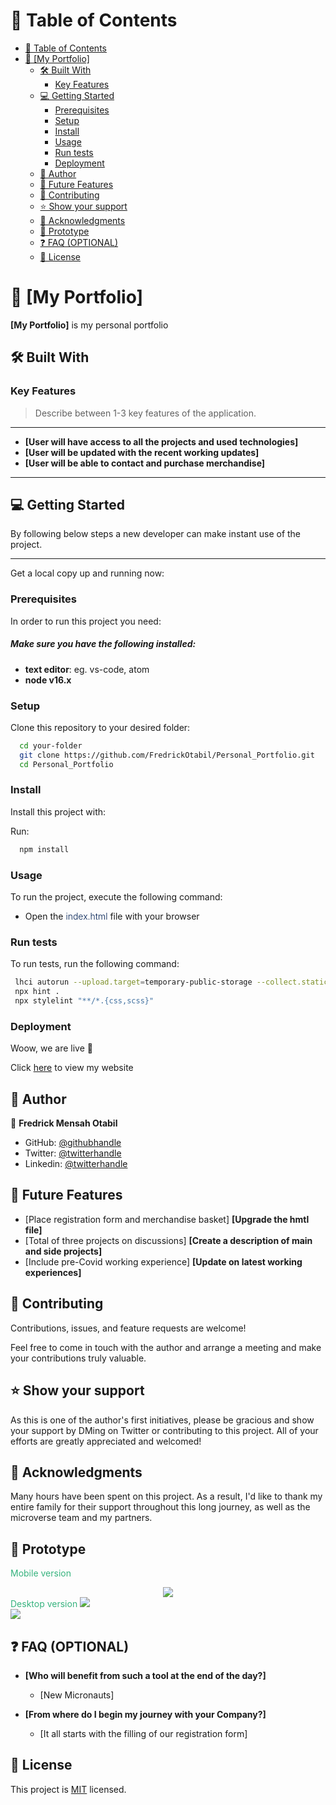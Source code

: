 # 📗 Table of Contents

- [📗 Table of Contents](#-table-of-contents)
- [📖 \[My Portfolio\] ](#-my-portfolio-)
  - [🛠 Built With ](#-built-with-)
    - [Key Features ](#key-features-)
  - [💻 Getting Started ](#-getting-started-)
    - [Prerequisites](#prerequisites)
    - [Setup](#setup)
    - [Install](#install)
    - [Usage](#usage)
    - [Run tests](#run-tests)
    - [Deployment](#deployment)
  - [👥 Author ](#-author-)
  - [🔭 Future Features ](#-future-features-)
  - [🤝 Contributing ](#-contributing-)
  - [⭐️ Show your support ](#️-show-your-support-)
  - [🙏 Acknowledgments ](#-acknowledgments-)
  - [🙏 Prototype ](#-prototype-)
  - [❓ FAQ (OPTIONAL) ](#-faq-optional-)
  - [📝 License ](#-license-)

# 📖 [My Portfolio] <a name="about-project"></a>

**[My Portfolio]** is my personal portfolio

## 🛠 Built With <a name="built-with"></a>

### Key Features <a name="key-features"></a>

> Describe between 1-3 key features of the application.

---

- **[User will have access to all the projects and used technologies]**
- **[User will be updated with the recent working updates]**
- **[User will be able to contact and purchase merchandise]**

---

## 💻 Getting Started <a name="getting-started"></a>

By following below steps a new developer can make instant use of the project.

---

Get a local copy up and running now:

### Prerequisites

In order to run this project you need:

<h5>Make sure you have the following installed:</h5>

- <strong>text editor</strong>: eg. vs-code, atom
- <strong>node v16.x</strong>

### Setup

Clone this repository to your desired folder:

```sh
  cd your-folder
  git clone https://github.com/FredrickOtabil/Personal_Portfolio.git
  cd Personal_Portfolio
```

### Install

Install this project with:

Run:

```sh
  npm install
```

### Usage

To run the project, execute the following command:

- <div><p>Open the <span style="color: #002053; font-weight: 300">index.html</span> file with your browser</p></div>

### Run tests

To run tests, run the following command:

```sh
 lhci autorun --upload.target=temporary-public-storage --collect.staticDistDir=.
 npx hint .
 npx stylelint "**/*.{css,scss}"
```

### Deployment

Woow, we are live 🚀

<p>Click <a href="https://fredrickotabil.github.io/Personal_Portfolio/" target="_blank">here</a> to view my website</p>

## 👥 Author <a name="authors"></a>

👤 **Fredrick Mensah Otabil**

- GitHub: [@githubhandle](https://github.com/FredrickOtabil)
- Twitter: [@twitterhandle](https://twitter.com/ClarkCoder)
- Linkedin: [@twitterhandle](https://linkedin.com/in/fredrick-otabil-6106371aa/)

## 🔭 Future Features <a name="future-features"></a>

- [Place registration form and merchandise basket] **[Upgrade the hmtl file]**
- [Total of three projects on discussions] **[Create a description of main and side projects]**
- [Include pre-Covid working experience] **[Update on latest working experiences]**

## 🤝 Contributing <a name="contributing"></a>

Contributions, issues, and feature requests are welcome!

Feel free to come in touch with the author and arrange a meeting and make your contributions truly valuable.

## ⭐️ Show your support <a name="support"></a>

As this is one of the author's first initiatives, please be gracious and show your support by DMing on Twitter or contributing to this project. All of your efforts are greatly appreciated and welcomed!

## 🙏 Acknowledgments <a name="acknowledgements"></a>

Many hours have been spent on this project. As a result, I'd like to thank my entire family for their support throughout this long journey, as well as the microverse team and my partners.

## 🙏 Prototype <a name="prototype"></a>

<span style="text-align: center; margin-bottom: 20px; color:#36b37e">Mobile version</span>

<div style="width: 100%; display: flex; justify-content: center">
<img src="https://lh4.googleusercontent.com/t9F7LHY7EhXCyStRe36MstcO92i4kyLDQKhQzy5A7fKLYawM1hWcJ_XgbHumwiAtBEo=w2400" style="object-fit: cover"/>
</div>

<section>
<span style="text-align: center; margin-bottom: 20px; color: #36b37e">Desktop version</span>
<img src="https://lh5.googleusercontent.com/89a5HWnfA5UV-07w9rTBzbHhcttc1tNu9wv7W2OVN6vLyCCkMbc-dRxenPyWiGJvP9I=w2400"/>
</section>

<img src="https://lh6.googleusercontent.com/7jSuAHhkcvSSXVCz83QEcZX7-atQrTGylExJ1eYuJ3Z3GvaJS4AtrMXBstk1hRBO0DQ=w2400"/>

## ❓ FAQ (OPTIONAL) <a name="faq"></a>

- **[Who will benefit from such a tool at the end of the day?]**

  - [New Micronauts]

- **[From where do I begin my journey with your Company?]**

  - [It all starts with the filling of our registration form]

## 📝 License <a name="license"></a>

This project is [MIT](./LICENSE) licensed.
